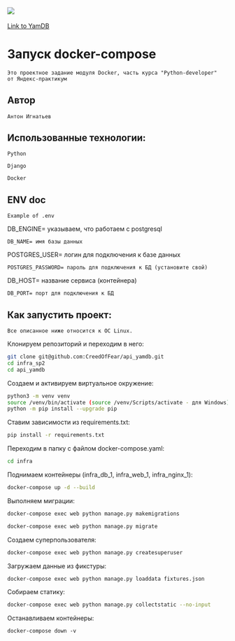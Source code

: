 ## ![](https://github.com/anign/yamdb_final/actions/workflows/yamdb_workflow.yml/badge.svg)

[Link to YamDB](http://158.160.30.65)

# Запуск docker-compose
```
Это проектное задание модуля Docker, часть курса "Python-developer"
от Яндекс-практикум
```
## Автор
```
Антон Игнатьев
```
## Использованные технологии:
```
Python
```
```
Django
```
```
Docker
```
## ENV doc
```
Example of .env
```
DB_ENGINE= указываем, что работаем с postgresql
```
DB_NAME= имя базы данных
```
POSTGRES_USER= логин для подключения к базе данных
```
POSTGRES_PASSWORD= пароль для подключения к БД (установите свой)
```
DB_HOST= название сервиса (контейнера)
```
DB_PORT= порт для подключения к БД
```
## Как запустить проект:
```
Все описанное ниже относится к ОС Linux.
```
Клонируем репозиторий и переходим в него:
```bash
git clone git@github.com:CreedOfFear/api_yamdb.git
cd infra_sp2
cd api_yamdb
```
Создаем и активируем виртуальное окружение:
```bash
python3 -m venv venv
source /venv/bin/activate (source /venv/Scripts/activate - для Windows)
python -m pip install --upgrade pip
```

Ставим зависимости из requirements.txt:
```bash
pip install -r requirements.txt
```

Переходим в папку с файлом docker-compose.yaml:
```bash
cd infra
```

Поднимаем контейнеры (infra_db_1, infra_web_1, infra_nginx_1):
```bash
docker-compose up -d --build
```

Выполняем миграции:
```bash
docker-compose exec web python manage.py makemigrations
```
```bash
docker-compose exec web python manage.py migrate
```

Создаем суперпользователя:
```bash
docker-compose exec web python manage.py createsuperuser
```

Загружаем данные из фикстуры:
```bash
docker-compose exec web python manage.py loaddata fixtures.json
```

Собираем статику:
```bash
docker-compose exec web python manage.py collectstatic --no-input
```
Останавливаем контейнеры:
```
docker-compose down -v
```